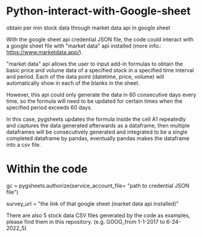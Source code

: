 # Python-interact-with-Google-sheet
obtain per min stock data through market data api in google sheet

With the google sheet api credential JSON file, the code could interact with a google sheet file with "market data" api installed (more info.: https://www.marketdata.app/).

"market data" api allows the user to input add-in formulas to obtain the basic price and volume data of a specified stock in a specified time interval and period. Each of the data point (datetime, price, volume) will automatically show in each of the blanks in the sheet. 

However, this api could only generate the data in 60 consecutive days every time, so the formula will need to be updated for certain times when the specified period exceeds 60 days.

In this case, pygsheets updates the formula inside the cell A1 repeatedly and captures the data generated afterwards as a dataframe, then multiple dataframes will be consecutively generated and integrated to be a single completed dataframe by pandas, eventually pandas makes the dataframe into a csv file. 


# Within the code

gc = pygsheets.authorize(service_account_file= "path to credential JSON file")

survey_url = "the link of that google sheet (market data api installed)"

There are also 5 stock data CSV files generated by the code as examples, please find them in this repository. (e.g. GOOG_from 1-1-2017 to 6-24-2022_5)
